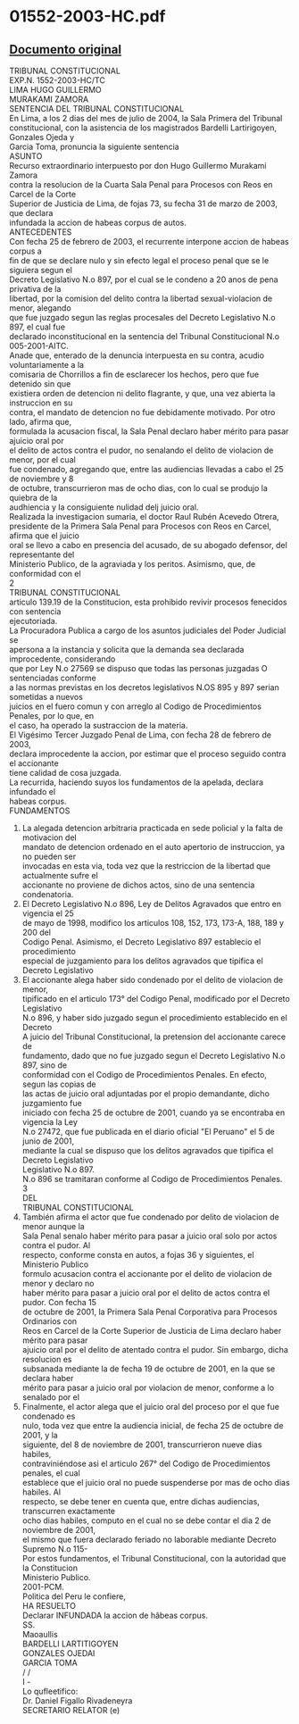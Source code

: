 
01552-2003-HC.pdf
=================
  
[Documento original](https://tc.gob.pe/jurisprudencia/2004/01552-2003-HC.pdf)  
---  
TRIBUNAL CONSTITUCIONAL  
EXP.N. 1552-2003-HC/TC  
LIMA HUGO GUILLERMO  
MURAKAMI ZAMORA  
SENTENCIA DEL TRIBUNAL CONSTITUCIONAL  
En Lima, a los 2 dias del mes de julio de 2004, la Sala Primera del Tribunal  
constitucional, con la asistencia de los magistrados Bardelli Lartirigoyen, Gonzales Ojeda y  
Garcia Toma, pronuncia la siguiente sentencia  
ASUNTO  
Recurso extraordinario interpuesto por don Hugo Guillermo Murakami Zamora  
contra la resolucion de la Cuarta Sala Penal para Procesos con Reos en Carcel de la Corte  
Superior de Justicia de Lima, de fojas 73, su fecha 31 de marzo de 2003, que declara  
infundada la accion de habeas corpus de autos.  
ANTECEDENTES  
Con fecha 25 de febrero de 2003, el recurrente interpone accion de habeas corpus a  
fin de que se declare nulo y sin efecto legal el proceso penal que se le siguiera segun el  
Decreto Legislativo N.o 897, por el cual se le condeno a 20 anos de pena privativa de la  
libertad, por la comision del delito contra la libertad sexual-violacion de menor, alegando  
que fue juzgado segun las reglas procesales del Decreto Legislativo N.o 897, el cual fue  
declarado inconstitucional en la sentencia del Tribunal Constitucional N.o 005-2001-AITC.  
Anade que, enterado de la denuncia interpuesta en su contra, acudio voluntariamente a la  
comisaria de Chorrillos a fin de esclarecer los hechos, pero que fue detenido sin que  
existiera orden de detencion ni delito flagrante, y que, una vez abierta la instruccion en su  
contra, el mandato de detencion no fue debidamente motivado. Por otro lado, afirma que,  
formulada la acusacion fiscal, la Sala Penal declaro haber mérito para pasar ajuicio oral por  
el delito de actos contra el pudor, no senalando el delito de violacion de menor, por el cual  
fue condenado, agregando que, entre las audiencias llevadas a cabo el 25 de noviembre y 8  
de octubre, transcurrieron mas de ocho dias, con lo cual se produjo la quiebra de la  
audhiencia y la consiguiente nulidad delj juicio oral.  
Realizada la investigacion sumaria, el doctor Raul Rubén Acevedo Otrera,  
presidente de la Primera Sala Penal para Procesos con Reos en Carcel, afirma que el juicio  
oral se llevo a cabo en presencia del acusado, de su abogado defensor, del representante del  
Ministerio Publico, de la agraviada y los peritos. Asimismo, que, de conformidad con el  
2  
TRIBUNAL CONSTITUCIONAL  
articulo 139.19 de la Constitucion, esta prohibido revivir procesos fenecidos con sentencia  
ejecutoriada.  
La Procuradora Publica a cargo de los asuntos judiciales del Poder Judicial se  
apersona a la instancia y solicita que la demanda sea declarada improcedente, considerando  
que por Ley N.o 27569 se dispuso que todas las personas juzgadas O sentenciadas conforme  
a las normas previstas en los decretos legislativos N.OS 895 y 897 serian sometidas a nuevos  
juicios en el fuero comun y con arreglo al Codigo de Procedimientos Penales, por lo que, en  
el caso, ha operado la sustraccion de la materia.  
El Vigésimo Tercer Juzgado Penal de Lima, con fecha 28 de febrero de 2003,  
declara improcedente la accion, por estimar que el proceso seguido contra el accionante  
tiene calidad de cosa juzgada.  
La recurrida, haciendo suyos los fundamentos de la apelada, declara infundado el  
habeas corpus.  
FUNDAMENTOS  
1. La alegada detencion arbitraria practicada en sede policial y la falta de motivacion del  
mandato de detencion ordenado en el auto apertorio de instruccion, ya no pueden ser  
invocadas en esta via, toda vez que la restriccion de la libertad que actualmente sufre el  
accionante no proviene de dichos actos, sino de una sentencia condenatoria.  
2. El Decreto Legislativo N.o 896, Ley de Delitos Agravados que entro en vigencia el 25  
de mayo de 1998, modifico los articulos 108, 152, 173, 173-A, 188, 189 y 200 del  
Codigo Penal. Asimismo, el Decreto Legislativo 897 establecio el procedimiento  
especial de juzgamiento para los delitos agravados que tipifica el Decreto Legislativo  
896. El accionante alega haber sido condenado por el delito de violacion de menor,  
tipificado en el articulo 173° del Codigo Penal, modificado por el Decreto Legislativo  
N.o 896, y haber sido juzgado segun el procedimiento establecido en el Decreto  
A juicio del Tribunal Constitucional, la pretension del accionante carece de  
fundamento, dado que no fue juzgado segun el Decreto Legislativo N.o 897, sino de  
conformidad con el Codigo de Procedimientos Penales. En efecto, segun las copias de  
las actas de juicio oral adjuntadas por el propio demandante, dicho juzgamiento fue  
iniciado con fecha 25 de octubre de 2001, cuando ya se encontraba en vigencia la Ley  
N.o 27472, que fue publicada en el diario oficial "El Peruano" el 5 de junio de 2001,  
mediante la cual se dispuso que los delitos agravados que tipifica el Decreto Legislativo  
Legislativo N.o 897.  
N.o 896 se tramitaran conforme al Codigo de Procedimientos Penales.  
3  
DEL  
TRIBUNAL CONSTITUCIONAL  
3. También afirma el actor que fue condenado por delito de violacion de menor aunque la  
Sala Penal senalo haber mérito para pasar a juicio oral solo por actos contra el pudor. Al  
respecto, conforme consta en autos, a fojas 36 y siguientes, el Ministerio Publico  
formulo acusacion contra el accionante por el delito de violacion de menor y declaro no  
haber mérito para pasar a juicio oral por el delito de actos contra el pudor. Con fecha 15  
de octubre de 2001, la Primera Sala Penal Corporativa para Procesos Ordinarios con  
Reos en Carcel de la Corte Superior de Justicia de Lima declaro haber mérito para pasar  
ajuicio oral por el delito de atentado contra el pudor. Sin embargo, dicha resolucion es  
subsanada mediante la de fecha 19 de octubre de 2001, en la que se declara haber  
mérito para pasar a juicio oral por violacion de menor, conforme a lo senalado por el  
4. Finalmente, el actor alega que el juicio oral del proceso por el que fue condenado es  
nulo, toda vez que entre la audiencia inicial, de fecha 25 de octubre de 2001, y la  
siguiente, del 8 de noviembre de 2001, transcurrieron nueve dias habiles,  
contraviniéndose asi el articulo 267° del Codigo de Procedimientos penales, el cual  
establece que el juicio oral no puede suspenderse por mas de ocho dias habiles. Al  
respecto, se debe tener en cuenta que, entre dichas audiencias, transcurren exactamente  
ocho dias habiles, computo en el cual no se debe contar el dia 2 de noviembre de 2001,  
el mismo que fuera declarado feriado no laborable mediante Decreto Supremo N.o 115-  
Por estos fundamentos, el Tribunal Constitucional, con la autoridad que la Constitucion  
Ministerio Publico.  
2001-PCM.  
Politica del Peru le confiere,  
HA RESUELTO  
Declarar INFUNDADA la accion de hâbeas corpus.  
SS.  
Maoaullis  
BARDELLI LARTITIGOYEN  
GONZALES OJEDAI  
GARCIA TOMA  
/ /  
I -  
Lo qufleetifico:  
Dr. Daniel Figallo Rivadeneyra  
SECRETARIO RELATOR (e)